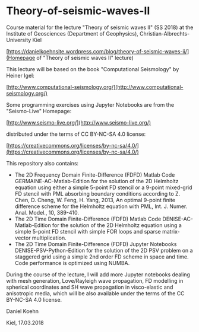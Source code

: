 # Theory-of-seismic-waves-II
Course material for the lecture "Theory of seismic waves II" (SS 2018)
at the Institute of Geosciences (Department of Geophysics), Christian-Albrechts-University Kiel

[https://danielkoehnsite.wordpress.com/blog/theory-of-seismic-waves-ii/](Homepage of "Theory of seismic waves II" lecture)

This lecture will be based on the book "Computational Seismology" by Heiner Igel:

[http://www.computational-seismology.org/](http://www.computational-seismology.org/)

Some programming exercises using Jupyter Notebooks are from the "Seismo-Live" Homepage:

[http://www.seismo-live.org/](http://www.seismo-live.org/)

distributed under the terms of CC BY-NC-SA 4.0 license:

[https://creativecommons.org/licenses/by-nc-sa/4.0/](https://creativecommons.org/licenses/by-nc-sa/4.0/)

This repository also contains:
- The 2D Frequency Domain Finite-Difference (FDFD) Matlab Code GERMAINE-AC-Matlab-Edition for the solution of the 2D Helmholtz equation using either a simple 5-point FD stencil or a 9-point mixed-grid FD stencil with PML absorbing boundary conditions according to Z. Chen, D. Cheng, W. Feng, H. Yang, 2013, An optimal 9-point finite difference scheme for the Helmholtz equation with PML, Int. J. Numer. Anal. Model., 10, 389-410. 
- The 2D Time Domain Finite-Difference (FDFD) Matlab Code DENISE-AC-Matlab-Edition for the solution of the 2D Helmholtz equation using a simple 5-point FD stencil with simple FOR loops and sparse matrix-vector multiplication. 
- The 2D Time Domain Finite-Difference (FDFD) Jupyter Notebooks DENISE-PSV-Python-Edition for the solution of the 2D PSV problem on a staggered grid using a simple 2nd order FD scheme in space and time. Code performance is optimized using NUMBA.

During the course of the lecture, I will add more Jupyter notebooks dealing with mesh generation, Love/Rayleigh wave propagation, FD modelling in spherical coordinates and SH wave propagation in visco-elastic and anisotropic media, which will be also available under the terms of the CC BY-NC-SA 4.0 license.

Daniel Koehn

Kiel, 17.03.2018
